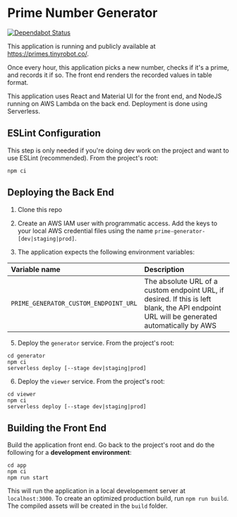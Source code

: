 # Prime Number Generator

[![Dependabot Status](https://api.dependabot.com/badges/status?host=github&repo=akhtarja/serverless-prime-generator)](https://dependabot.com)

This application is running and publicly available at https://primes.tinyrobot.co/.

Once every hour, this application picks a new number, checks if it's a prime, and records it if so. The front end renders the recorded values in table format.

This application uses React and Material UI for the front end, and NodeJS running on AWS Lambda on the back end. Deployment is done using Serverless.

## ESLint Configuration
This step is only needed if you're doing dev work on the project and want to use ESLint (recommended). From the project's root:
```
npm ci
```

## Deploying the Back End
1. Clone this repo

2. Create an AWS IAM user with programmatic access. Add the keys to your local AWS credential files using the name `prime-generator-[dev|staging|prod]`.

3. The application expects the following environment variables:

| Variable name | Description |
| :--- | :--- |
| `PRIME_GENERATOR_CUSTOM_ENDPOINT_URL` | The absolute URL of a custom endpoint URL, if desired. If this is left blank, the API endpoint URL will be generated automatically by AWS |

5. Deploy the `generator` service. From the project's root:
```
cd generator
npm ci
serverless deploy [--stage dev|staging|prod]
```

6. Deploy the `viewer` service. From the project's root:
```
cd viewer
npm ci
serverless deploy [--stage dev|staging|prod]
```

## Building the Front End
Build the application front end. Go back to the project's root and do the following for a **development environment**:
```
cd app
npm ci
npm run start
```
This will run the application in a local developement server at `localhost:3000`. To create an optimized production build, run `npm run build`. The compiled assets will be created in the `build` folder.
